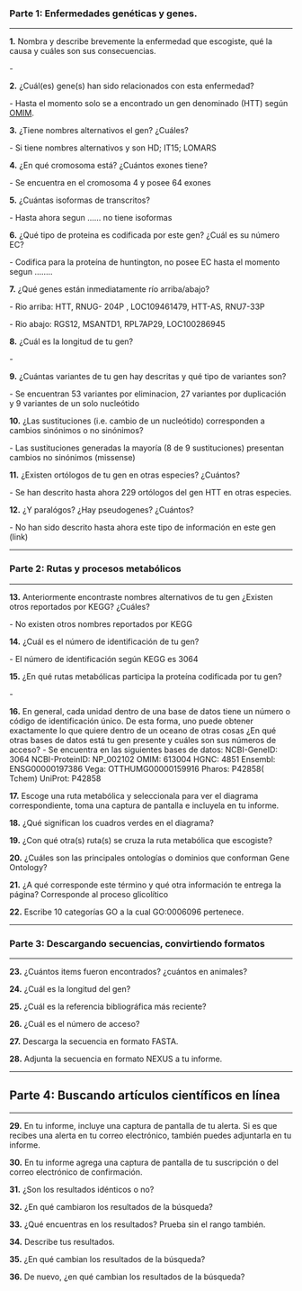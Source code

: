 ### Parte 1: Enfermedades genéticas y genes.

---

**1.** Nombra y describe brevemente la enfermedad que escogiste, qué la causa y cuáles son sus consecuencias.

*-* 

**2.** ¿Cuál(es) gene(s) han sido relacionados con esta enfermedad?

*-* Hasta el momento solo se a encontrado un gen denominado (HTT) según [OMIM](http://www.omim.org/entry/143100?search=genetic%20disease&highlight=genetic%20disease).
		
**3.** ¿Tiene nombres alternativos el gen? ¿Cuáles? 

*-* Si tiene nombres alternativos y son HD; IT15; LOMARS

**4.** ¿En qué cromosoma está? ¿Cuántos exones tiene? 

*-* Se encuentra en el cromosoma 4 y posee 64 exones 

**5.** ¿Cuántas isoformas de transcritos? 

*-* Hasta ahora segun …… no tiene isoformas

**6.** ¿Qué tipo de proteina es codificada por este gen? ¿Cuál es su número EC? 

*-* Codifica para la proteína de huntington, no posee EC hasta el momento segun …….. 

**7.** ¿Qué genes están inmediatamente río arriba/abajo? 

*-* Rio arriba: HTT, RNUG- 204P , LOC109461479, HTT-AS, RNU7-33P

*-* Rio abajo: RGS12, MSANTD1, RPL7AP29, LOC100286945

**8.** ¿Cuál es la longitud de tu gen?

*-*

**9.** ¿Cuántas variantes de tu gen hay descritas y qué tipo de variantes son?

*-* Se encuentran 53 variantes por eliminacion, 27 variantes por duplicación y 9 variantes de un solo nucleótido

**10.** ¿Las sustituciones (i.e. cambio de un nucleótido) corresponden a cambios sinónimos o no sinónimos?

*-* Las sustituciones generadas la mayoría (8 de 9 sustituciones) presentan cambios no sinónimos (missense)

**11.** ¿Existen ortólogos de tu gen en otras especies? ¿Cuántos? 

*-* Se han descrito hasta ahora 229 ortólogos del gen  HTT en otras especies.

**12.** ¿Y paralógos? ¿Hay pseudogenes? ¿Cuántos? 

*-* No han sido descrito hasta ahora este tipo de información en este gen (link)

---

### Parte 2: Rutas y procesos metabólicos

---

**13.** Anteriormente encontraste nombres alternativos de tu gen ¿Existen otros reportados por KEGG? ¿Cuáles?

*-* No existen otros nombres reportados por KEGG

**14.** ¿Cuál es el número de identificación de tu gen?

*-* El número de identificación según KEGG es 3064

**15.** ¿En qué rutas metabólicas participa la proteína codificada por tu gen?

*-*

**16.** En general, cada unidad dentro de una base de datos tiene un número o código de identificación único. De esta forma, uno puede obtener exactamente lo que quiere dentro de un oceano de otras cosas ¿En qué otras bases de datos está tu gen presente y cuáles son sus números de acceso?
*-* Se encuentra en las siguientes bases de datos:
       NCBI-GeneID: 3064
       NCBI-ProteinID: NP_002102 
       OMIM: 613004 
       HGNC: 4851
       Ensembl: ENSG00000197386
       Vega: OTTHUMG00000159916
       Pharos: P42858( Tchem)
       UniProt: P42858

**17.** Escoge una ruta metabólica y seleccionala para ver el diagrama correspondiente, toma una captura de pantalla e incluyela en tu informe.

**18.** ¿Qué significan los cuadros verdes en el diagrama? 

**19.** ¿Con qué otra(s) ruta(s) se cruza la ruta metabólica que escogiste? 

**20.** ¿Cuáles son las principales ontologías o dominios que conforman Gene Ontology?  

**21.** ¿A qué corresponde este término y qué otra información te entrega la página? 
Corresponde al proceso glicolítico 

**22.** Escribe 10 categorías GO a la cual GO:0006096 pertenece. 

---

### Parte 3: Descargando secuencias, convirtiendo formatos

---

**23.** ¿Cuántos items fueron encontrados? ¿cuántos en animales? 
		
**24.** ¿Cuál es la longitud del gen? 
		
**25.** ¿Cuál es la referencia bibliográfica más reciente? 

**26.** ¿Cuál es el número de acceso?

**27.** Descarga la secuencia en formato FASTA. 

**28.** Adjunta la secuencia en formato NEXUS a tu informe.

---

## Parte 4: Buscando artículos científicos en línea

---

**29.** En tu informe, incluye una captura de pantalla de tu alerta. Si es que recibes una alerta en tu correo electrónico, también puedes adjuntarla en tu informe.

**30.** En tu informe agrega una captura de pantalla de tu suscripción o del correo electrónico de confirmación.
			
**31.** ¿Son los resultados idénticos o no?

**32.** ¿En qué cambiaron los resultados de la búsqueda?

**33.** ¿Qué encuentras en los resultados? Prueba sin el rango también.

**34.** Describe tus resultados.

**35.** ¿En qué cambian los resultados de la búsqueda?

**36.** De nuevo, ¿en qué cambian los resultados de la búsqueda?
